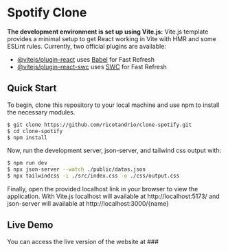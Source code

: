 # Spotify Clone

**The development environment is set up using Vite.js:**
Vite.js template provides a minimal setup to get React working in Vite with HMR and some ESLint rules. Currently, two official plugins are available:
- [@vitejs/plugin-react](https://github.com/vitejs/vite-plugin-react/blob/main/packages/plugin-react/README.md) uses [Babel](https://babeljs.io/) for Fast Refresh
- [@vitejs/plugin-react-swc](https://github.com/vitejs/vite-plugin-react-swc) uses [SWC](https://swc.rs/) for Fast Refresh

## Quick Start
To begin, clone this repository to your local machine and use npm to install the necessary modules.

```bash
$ git clone https://github.com/ricotandrio/clone-spotify.git
$ cd clone-spotify
$ npm install
```

Now, run the development server, json-server, and tailwind css output with:

```bash
$ npm run dev
$ npx json-server --watch ./public/datas.json
$ npx tailwindcss -i ./src/index.css -o ./css/output.css
```

Finally, open the provided localhost link in your browser to view the application. With Vite.js localhost will available at http://localhost:5173/ and json-server will available at http://localhost:3000/{name}

## Live Demo
You can access the live version of the website at ###
